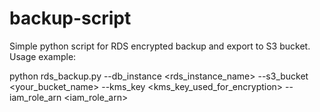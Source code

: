 # backup-script
Simple python script for RDS encrypted backup and export to S3 bucket.
Usage example: 

python rds_backup.py --db_instance <rds_instance_name> --s3_bucket <your_bucket_name> --kms_key <kms_key_used_for_encryption> --iam_role_arn <iam_role_arn>
